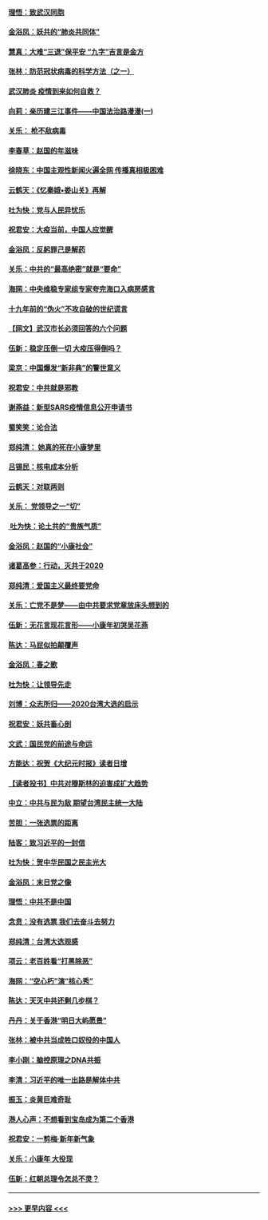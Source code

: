 #### [理悟：致武汉同胞](../pages/nsc993/n11831522.md?t=01301611) 
#### [金浴凤：妖共的“肺炎共同体”](../pages/nsc993/n11829448.md?t=01301611) 
#### [慧真：大难“三退”保平安 “九字”吉言是金方](../pages/nsc993/n11829501.md?t=01301611) 
#### [张林：防范冠状病毒的科学方法（之一）](../pages/nsc993/n11828618.md?t=01301611) 
#### [武汉肺炎 疫情到来如何自救？](../pages/nsc993/n11827632.md?t=01301611) 
#### [向莉：亲历建三江事件——中国法治路漫漫(一)](../pages/nsc993/n11827190.md?t=01301611) 
#### [关乐： 枪不敌病毒](../pages/nsc993/n11826746.md?t=01301611) 
#### [李春草：赵国的年滋味](../pages/nsc993/n11826321.md?t=01301611) 
#### [徐晓东：中国主观性新闻火遍全网 传播真相极困难](../pages/nsc993/n11826508.md?t=01301611) 
#### [云鹤天：《忆秦娥▪娄山关》再解](../pages/nsc993/n11824682.md?t=01301611) 
#### [吐为快：党与人民异忧乐](../pages/nsc993/n11824660.md?t=01301611) 
#### [祝君安：大疫当前，中国人应觉醒](../pages/nsc993/n11821946.md?t=01301611) 
#### [金浴凤：反躬罪己是解药](../pages/nsc993/n11820280.md?t=01301611) 
#### [关乐：中共的“最高绝密”就是“要命”](../pages/nsc993/n11816946.md?t=01301611) 
#### [海网：中央维稳专家组专家夸完海口入病房感言](../pages/nsc993/n11815138.md?t=01301611) 
#### [十九年前的“伪火”不攻自破的世纪谎言](../pages/nsc993/n11813238.md?t=01301611) 
#### [【网文】武汉市长必须回答的六个问题](../pages/nsc993/n11813848.md?t=01301611) 
#### [伍新：稳定压倒一切 大疫压得倒吗？](../pages/nsc993/n11812634.md?t=01301611) 
#### [梁京：中国爆发“新非典”的警世意义](../pages/nsc993/n11812554.md?t=01301611) 
#### [祝君安：中共就是邪教](../pages/nsc993/n11812431.md?t=01301611) 
#### [谢燕益：新型SARS疫情信息公开申请书](../pages/nsc993/n11808840.md?t=01301611) 
#### [蜀笑笑：论合法](../pages/nsc993/n11808064.md?t=01301611) 
#### [郑纯清： 她真的死在小康梦里](../pages/nsc993/n11806623.md?t=01301611) 
#### [吕锡民：核电成本分析](../pages/nsc993/n11806284.md?t=01301611) 
#### [云鹤天：对联两则](../pages/nsc993/n11805957.md?t=01301611) 
#### [关乐： 党领导之一“切”](../pages/nsc993/n11804505.md?t=01301611) 
#### [ 吐为快：论土共的“贵族气质”](../pages/nsc993/n11804490.md?t=01301611) 
#### [金浴凤：赵国的“小康社会”](../pages/nsc993/n11804452.md?t=01301611) 
#### [诸葛高参：行动，灭共于2020](../pages/nsc993/n11804120.md?t=01301611) 
#### [郑纯清：爱国主义最终要党命](../pages/nsc993/n11802197.md?t=01301611) 
#### [关乐：亡党不是梦——由中共要求党章放床头想到的](../pages/nsc993/n11802156.md?t=01301611) 
#### [伍新：无花言现花言形——小康年初哭吴花燕](../pages/nsc993/n11800044.md?t=01301611) 
#### [陈达：马屁似拍颠覆声](../pages/nsc993/n11800010.md?t=01301611) 
#### [金浴凤：春之歌](../pages/nsc993/n11797687.md?t=01301611) 
#### [吐为快：让领导先走](../pages/nsc993/n11797512.md?t=01301611) 
#### [刘博：众志所归——2020台湾大选的启示](../pages/nsc993/n11796878.md?t=01301611) 
#### [祝君安：妖共畜心剖](../pages/nsc993/n11794273.md?t=01301611) 
#### [文武：国民党的前途与命运](../pages/nsc993/n11794198.md?t=01301611) 
#### [方能达：祝贺《大纪元时报》读者日增](../pages/nsc993/n11793807.md?t=01301611) 
#### [【读者投书】中共对穆斯林的迫害成扩大趋势](../pages/nsc993/n11791371.md?t=01301611) 
#### [中立：中共与民为敌 期望台湾民主统一大陆](../pages/nsc993/n11790392.md?t=01301611) 
#### [苦胆：一张选票的距离](../pages/nsc993/n11788914.md?t=01301611) 
#### [陆客：致习近平的一封信](../pages/nsc993/n11788867.md?t=01301611) 
#### [吐为快：贺中华民国之民主光大](../pages/nsc993/n11788618.md?t=01301611) 
#### [金浴凤：末日党之像](../pages/nsc993/n11787475.md?t=01301611) 
#### [理悟：中共不是中国](../pages/nsc993/n11787463.md?t=01301611) 
#### [念贲：没有选票  我们去奋斗去努力](../pages/nsc993/n11787398.md?t=01301611) 
#### [郑纯清：台湾大选观感](../pages/nsc993/n11786210.md?t=01301611) 
#### [项云：老百姓看“打黑除恶”](../pages/nsc993/n11785398.md?t=01301611) 
#### [海网：“空心朽”演“核心秀”](../pages/nsc993/n11783874.md?t=01301611) 
#### [陈达：天灭中共还剩几步棋？](../pages/nsc993/n11783719.md?t=01301611) 
#### [丹丹：关于香港“明日大屿愿景”](../pages/nsc993/n11783273.md?t=01301611) 
#### [张林：被中共当成牲口奴役的中国人](../pages/nsc993/n11782397.md?t=01301611) 
#### [李小刚：脑控原理之DNA共振](../pages/nsc993/n11780962.md?t=01301611) 
#### [李清：习近平的唯一出路是解体中共](../pages/nsc993/n11780866.md?t=01301611) 
#### [振玉：炎黄巨难奇耻](../pages/nsc993/n11779632.md?t=01301611) 
#### [港人心声：不想看到宝岛成为第二个香港](../pages/nsc993/n11778817.md?t=01301611) 
#### [祝君安：一剪梅‧新年新气象](../pages/nsc993/n11776340.md?t=01301611) 
#### [关乐：小康年 大役现](../pages/nsc993/n11774213.md?t=01301611) 
#### [伍新：红朝总理令怎总不灵？](../pages/nsc993/n11770813.md?t=01301611) 

----
#### [ >>> 更早内容 <<< ](../indexes/nsc993-earlier.md)

